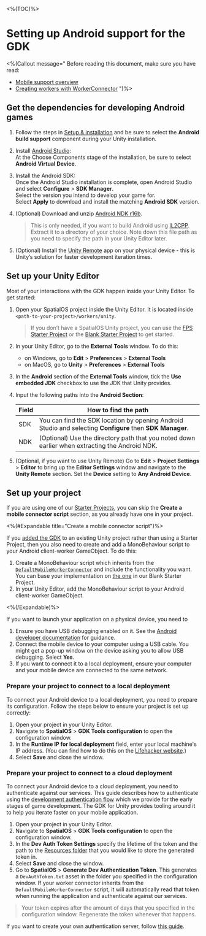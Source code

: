 <%(TOC)%>

# Setting up Android support for the GDK

<%(Callout message="
Before reading this document, make sure you have read:

  * [Mobile support overview]({{urlRoot}}/reference/mobile/overview)
  * [Creating workers with WorkerConnector](https://docs.improbable.io/unity/alpha/reference/workflows/monobehaviour/creating-workers)
")%>

## Get the dependencies for developing Android games

1. Follow the steps in [Setup & installation]({{urlRoot}}/machine-setup) and be sure to select the **Android build support** component during your Unity installation.
1. Install [Android Studio](https://developer.android.com/studio/):<br>
  At the Choose Components stage of the installation, be sure to select **Android Virtual Device**.
1. Install the Android SDK:<br>
Once the Android Studio installation is complete, open Android Studio and select **Configure** > **SDK Manager**.<br>
Select the version you intend to develop your game for.<br>
Select **Apply** to download and install the matching **Android SDK** version.
1. (Optional) Download and unzip [Android NDK r16b](https://developer.android.com/ndk/downloads/older_releases).<br>

    > This is only needed, if you want to build Android using [IL2CPP](https://docs.unity3d.com/Manual/IL2CPP.html). Extract it to a directory of your choice. Note down this file path as you need to specify the path in your Unity Editor later.

1. (Optional) Install the [Unity Remote](https://play.google.com/store/apps/details?id=com.unity3d.genericremote) app on your physical device - this is Unity’s solution for faster development iteration times.

## Set up your Unity Editor

Most of your interactions with the GDK happen inside your Unity Editor. To get started:

1. Open your SpatialOS project inside the Unity Editor. It is located inside `<path-to-your-project>/workers/unity`.

    > If you don’t have a SpatialOS Unity project, you can use the [FPS Starter Project]({{urlRoot}}/projects/fps/get-started/get-started) or the [Blank Starter Project]({{urlRoot}}/projects/blank/overview) to get started.

1. In your Unity Editor, go to the **External Tools** window. To do this:
    * on Windows, go to **Edit** > **Preferences** > **External Tools**
    * on MacOS, go to **Unity** > **Preferences** > **External Tools**

1. In the **Android** section of the **External Tools** window, tick the **Use embedded JDK** checkbox to use the JDK that Unity provides. 
1. Input the following paths into the **Android Section**:

	| Field | How to find the path |
	|-------|------|
	| SDK  |  You can find the SDK location by opening Android Studio and selecting **Configure** then **SDK Manager**. |
	| NDK  |  (Optional) Use the directory path that you noted down earlier when extracting the Android NDK.|

1. (Optional, if you want to use Unity Remote) Go to **Edit** > **Project Settings** > **Editor** to bring up the **Editor Settings** window and navigate to the **Unity Remote** section. Set the **Device** setting to **Any Android Device**.

## Set up your project

If you are using one of our [Starter Projects]({{urlRoot}}/reference/glossary#starter-project), you can skip the **Create a mobile connector script** section, as you already have one in your project.

<%(#Expandable title="Create a mobile connector script")%>

If you [added the GDK]({{urlRoot}}/projects/myo/setup) to an existing Unity project rather than using a Starter Project, then you also need to create and add a MonoBehaviour script to your Android client-worker GameObject. To do this:

1. Create a MonoBehaviour script which inherits from the [`DefaultMobileWorkerConnector`]({{urlRoot}}/api/mobile/mobile-worker-connector) and include the functionality you want. You can base your implementation on [the one](https://github.com/spatialos/gdk-for-unity-blank-project/blob/develop/workers/unity/Assets/Scripts/Workers/MobileClientWorkerConnector.cs) in our Blank Starter Project.
1. In your Unity Editor, add the MonoBehaviour script to your Android client-worker GameObject.

<%(/Expandable)%>

If you want to launch your application on a physical device, you need to 

1. Ensure you have USB debugging enabled on it. See the [Android developer documentation](https://developer.android.com/studio/debug/dev-options#enable) for guidance.
1. Connect the mobile device to your computer using a USB cable. You might get a pop-up window on the device asking you to allow USB debugging. Select **Yes**.
1. If you want to connect it to a local deployment, ensure your computer and your mobile device are connected to the same network.

### Prepare your project to connect to a local deployment

To connect your Android device to a local deployment, you need to prepare its configuration. Follow the steps below to ensure your project is set up correctly:

1. Open your project in your Unity Editor.
1. Navigate to **SpatialOS** > **GDK Tools configuration** to open the configuration window.
1. In the **Runtime IP for local deployment** field, enter your local machine's IP address. (You can find how to do this on the [Lifehacker website](https://lifehacker.com/5833108/how-to-find-your-local-and-external-ip-address).)
1. Select **Save** and close the window.

### Prepare your project to connect to a cloud deployment

To connect your Android device to a cloud deployment, you need to authenticate against our services. This guide describes how to authenticate using the [development authentication flow](https://docs.improbable.io/reference/latest/shared/auth/development-authentication) which we provide for the early stages of game development. The GDK for Unity provides tooling around it to help you iterate faster on your mobile application.

1. Open your project in your Unity Editor.
1. Navigate to **SpatialOS** > **GDK Tools configuration** to open the configuration window.
1. In the **Dev Auth Token Settings** specify the lifetime of the token and the path to the [Resources folder](https://unity3d.com/learn/tutorials/topics/best-practices/resources-folder) that you would like to store the generated token in.
1. Select **Save** and close the window.
1. Go to **SpatialOS** > **Generate Dev Authentication Token**. This generates a `DevAuthToken.txt` asset in the folder you specified in the configuration window. If your worker connector inherits from the `DefaultMobileWorkerConnector` script, it will automatically read that token when running the application and authenticate against our services.

  > Your token expires after the amount of days that you specified in the configuration window. Regenerate the token whenever that happens.

If you want to create your own authentication server, follow [this guide](https://docs.improbable.io/reference/latest/shared/auth/integrate-authentication-platform-sdk).
